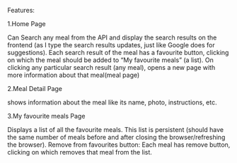 Features:

1.Home Page

Can Search any meal from the API and display the search results on the frontend (as I type the search results updates, just like Google does for suggestions).
Each search result of the meal has a favourite button, clicking on which the meal should be added to “My favourite meals” (a list).
On clicking any particular search result (any meal), opens a new page with more information about that meal(meal page)

2.Meal Detail Page

shows information about the meal like its name, photo, instructions, etc.

3.My favourite meals Page

Displays a list of all the favourite meals.
This list is persistent (should have the same number of meals before and after closing the browser/refreshing the browser).
Remove from favourites button: Each meal has remove button, clicking on which removes that meal from the list.
